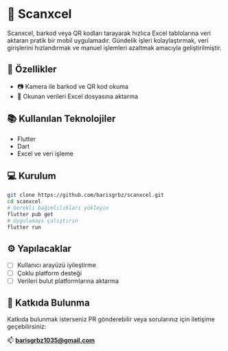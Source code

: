 # 📱 Scanxcel

Scanxcel, barkod veya QR kodları tarayarak hızlıca Excel tablolarına veri aktaran pratik bir mobil uygulamadır. Gündelik işleri kolaylaştırmak, veri girişlerini hızlandırmak ve manuel işlemleri azaltmak amacıyla geliştirilmiştir.

## 🚀 Özellikler
- 📷 Kamera ile barkod ve QR kod okuma
- 🔄 Okunan verileri Excel dosyasına aktarma

## 📚 Kullanılan Teknolojiler
- Flutter
- Dart
- Excel ve veri işleme


## 💻 Kurulum

```bash
git clone https://github.com/barisgrbz/scanxcel.git
cd scanxcel
# Gerekli bağımlılıkları yükleyin
flutter pub get
# Uygulamayı çalıştırın
flutter run
```

## ⚙️ Yapılacaklar
- [ ] Kullanıcı arayüzü iyileştirme
- [ ] Çoklu platform desteği
- [ ] Verileri bulut platformlarına aktarma

## 🤝 Katkıda Bulunma
Katkıda bulunmak isterseniz PR gönderebilir veya sorularınız için iletişime geçebilirsiniz:

📫 **barisgrbz1035@gmail.com**

